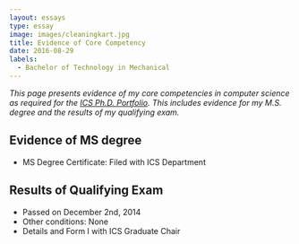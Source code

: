 ```yaml
---
layout: essays  
type: essay
image: images/cleaningkart.jpg
title: Evidence of Core Competency  
date: 2016-08-29  
labels:
  - Bachelor of Technology in Mechanical
---
```


*This page presents evidence of my core competencies in computer science as required for the [ICS Ph.D. Portfolio](http://www.ics.hawaii.edu/academics/graduate-degree-programs/ph-d-in-ics/#phd-portfolio). This includes evidence for my M.S. degree and the results of my qualifying exam.*

## Evidence of MS degree

* MS Degree Certificate: Filed with ICS Department

## Results of Qualifying Exam

* Passed on December 2nd, 2014
* Other conditions: None
* Details and Form I with ICS Graduate Chair



